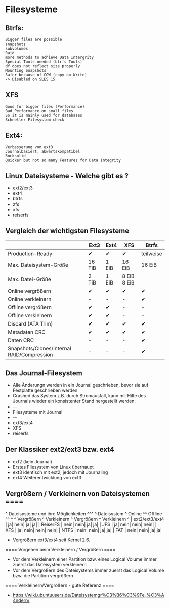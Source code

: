 # Filesysteme 

## Btrfs:

```
Bigger files are possible
snapshots 
subvolumes
Raid
more methods to achieve Data Intergrity
Special Tools needed (btrfs Tools)
df does not reflect size properly 
Mounting Snapshots
Safer because of COW (copy on Write)
-> Disabled on SLES 15 
```

## XFS 

```
Good for bigger files (Performance)
Bad Performance on small files
So it is mainly used for databases 
Schneller Filesystem check
```

## Ext4:

```
Verbesserung von ext3
Journalbasiert, abwärtskompatibel
Rocksolid 
Quicker but not so many Features for Data Integrity 
```

## Linux Dateisysteme - Welche gibt es ? 

  * ext2/ext3 
  * ext4
  * btrfs 
  * zfs 
  * xfs 
  * reiserfs 

## Vergleich der wichtigsten Filesysteme 

| | Ext3 | Ext4 | XFS | Btrfs |
| -- | ------ | ---- | --- | ----- | 
|Production-Ready|  ✔|  ✔|  ✔|teilweise|
|Max. Dateisystem-Größe|	16 TiB|	1 EiB|	16 EiB|	16 EiB|
|Max. Datei-Größe|	2 TiB|	1 EiB|	8 EiB	8 EiB|
|Online vergrößern|  ✔|   ✔|  ✔|  ✔|
|Online verkleinern|  -|  -|  -|  ✔|
|Offline vergrößern|  ✔|  ✔|  -|  -|
|Offline verkleinern|  ✔|  ✔| -|  -|
|Discard (ATA Trim)|  ✔|  ✔|  ✔|  ✔|
|Metadaten CRC|  ✔|  ✔|  ✔|  ✔|
|Daten CRC|  -|  -|  -|  ✔|
|Snapshots/Clones/Internal RAID/Compression|  -|  -|  -|  ✔|


## Das Journal-Filesystem 

  * Alle Änderungn werden in ein Journal geschrieben, bevor sie auf Festplatte geschrieben werden 
  * Crashed das System z.B. durch Stromausfall, kann mit Hilfe des Journals wieder ein konsistenter Stand hergestellt werden. 
  * --
  * Filesysteme mit Journal 
  * --
  * ext3/ext4
  * XFS 
  * reiserfs 

## Der Klassiker ext2/ext3 bzw. ext4 

  * ext2 (kein Journal) 
  * Erstes Filesystem von Linux überhaupt 
  * ext3 identisch mit ext2, jedoch mit Journaling 
  * ext4 Weiterentwicklung von ext3

##  Vergrößern / Verkleinern von Dateisystemen ====

^          Dateisysteme und ihre Möglichkeiten        ^^^
^ Dateisystem ^  Online  ^^  Offline  ^^
^ ^ Vergrößern ^ Verkleinern ^ Vergrößern ^ Verkleinern ^
| ext2/ext3/ext4 |  ja|  nein|  ja|  ja|
| ReiserFS |  nein|  nein|  ja|  ja|
| JFS |  ja|  nein|  nein|  nein|
| XFS |	 ja|  nein|  nein|  nein|
| NTFS |  nein|  nein|  ja|  ja|
| FAT |  nein|  nein|  ja|  ja|

* Vergrößern ext3/ext4 seit Kernel 2.6.

==== Vorgehen beim Verkleinern / Vergrößern ====

  * Vor dem Verkleinern einer Partition bzw. eines Logical Volume immer zuerst das Dateisystem verkleinern
  * Vor dem Vergrößern des Dateisystems immer zuerst das Logical Volume bzw. die Partition vergrößern

==== Verkleinern/Vergrößern - gute Referenz ====

  * https://wiki.ubuntuusers.de/Dateisystemgr%C3%B6%C3%9Fe_%C3%A4ndern/

